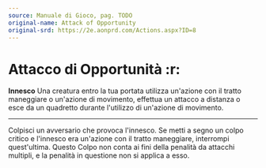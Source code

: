 ```yaml
---
source: Manuale di Gioco, pag. TODO
original-name: Attack of Opportunity
original-srd: https://2e.aonprd.com/Actions.aspx?ID=8
---
```


# Attacco di Opportunità :r:

**Innesco** Una creatura entro la tua portata utilizza un'azione con il tratto
maneggiare o un'azione di movimento, effettua un attacco a distanza o esce da un
quadretto durante l'utilizzo di un'azione di movimento.

---

Colpisci un avversario che provoca l'innesco. Se metti a segno un colpo critico
e l'innesco era un'azione con il tratto maneggiare, interrompi quest'ultima.
Questo Colpo non conta ai fini della penalità da attacchi multipli, e la
penalità in questione non si applica a esso.
